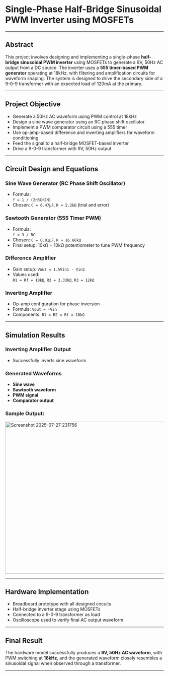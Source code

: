#  Single-Phase Half-Bridge Sinusoidal PWM Inverter using MOSFETs

---

##  Abstract

This project involves designing and implementing a single-phase **half-bridge sinusoidal PWM inverter** using MOSFETs to generate a 9V, 50Hz AC output from a DC source. The inverter uses a **555 timer-based PWM generator** operating at 18kHz, with filtering and amplification circuits for waveform shaping. The system is designed to drive the secondary side of a 9-0-9 transformer with an expected load of 120mA at the primary.

---

##  Project Objective

- Generate a 50Hz AC waveform using PWM control at 18kHz
- Design a sine wave generator using an RC phase shift oscillator
- Implement a PWM comparator circuit using a 555 timer
- Use op-amp-based difference and inverting amplifiers for waveform conditioning
- Feed the signal to a half-bridge MOSFET-based inverter
- Drive a 9-0-9 transformer with 9V, 50Hz output

---

##  Circuit Design and Equations

###  Sine Wave Generator (RC Phase Shift Oscillator)
- Formula:  
  `f = 1 / (2πRC√2N)`  
- Chosen: `C = 0.47µF`, `R ≈ 2.2kΩ` (trial and error)

###  Sawtooth Generator (555 Timer PWM)
- Formula:  
  `f ≈ 3 / RC`  
- Chosen: `C = 0.01µF`, `R ≈ 16.66kΩ`  
- Final setup: 10kΩ + 10kΩ potentiometer to tune PWM frequency

###  Difference Amplifier
- Gain setup: `Vout = 1.5Vin1 - Vin2`
- Values used:  
  `R1 = Rf = 10kΩ`, `R2 = 3.33kΩ`, `R3 = 12kΩ`

###  Inverting Amplifier
- Op-amp configuration for phase inversion  
- Formula: `Vout = -Vin`  
- Components: `R1 = R2 = Rf = 10kΩ`

---

##  Simulation Results

###  Inverting Amplifier Output
- Successfully inverts sine waveform

###  Generated Waveforms
- **Sine wave**
- **Sawtooth waveform**
- **PWM signal**
- **Comparator output**

###  Sample Output:

<img width="881" height="483" alt="Screenshot 2025-07-27 231756" src="https://github.com/user-attachments/assets/d12d82bb-8915-4109-a559-26fa32cf63c3" />


---

##  Hardware Implementation

- Breadboard prototype with all designed circuits
- Half-bridge inverter stage using MOSFETs
- Connected to a 9-0-9 transformer as load
- Oscilloscope used to verify final AC output waveform

---

##  Final Result

The hardware model successfully produces a **9V, 50Hz AC waveform**, with PWM switching at **18kHz**, and the generated waveform closely resembles a sinusoidal signal when observed through a transformer.

---


